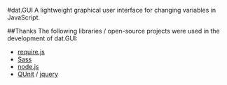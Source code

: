 #dat.GUI
A lightweight graphical user interface for changing variables in JavaScript. 


##Thanks
The following libraries / open-source projects were used in the development of dat.GUI:
 * [require.js](http://requirejs.org/)
 * [Sass](http://sass-lang.com/)
 * [node.js](http://nodejs.org/)
 * [QUnit](https://github.com/jquery/qunit) / [jquery](http://jquery.com/)